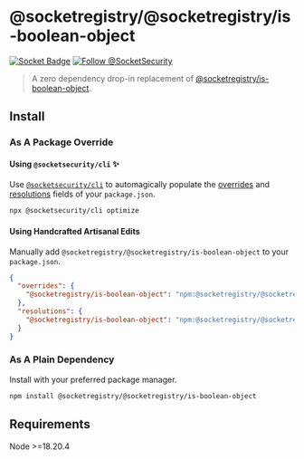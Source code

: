 # @socketregistry/@socketregistry/is-boolean-object

[![Socket Badge](https://socket.dev/api/badge/npm/package/@socketregistry/@socketregistry/is-boolean-object)](https://socket.dev/npm/package/@socketregistry/@socketregistry/is-boolean-object)
[![Follow @SocketSecurity](https://img.shields.io/twitter/follow/SocketSecurity?style=social)](https://twitter.com/SocketSecurity)

> A zero dependency drop-in replacement of
> [@socketregistry/is-boolean-object](https://www.npmjs.com/package/@socketregistry/is-boolean-object).

## Install

### As A Package Override

#### Using `@socketsecurity/cli` :sparkles:

Use [`@socketsecurity/cli`](https://www.npmjs.com/package/@socketsecurity/cli)
to automagically populate the
[overrides](https://docs.npmjs.com/cli/v9/configuring-npm/package-json#overrides)
and [resolutions](https://yarnpkg.com/configuration/manifest#resolutions) fields
of your `package.json`.

```sh
npx @socketsecurity/cli optimize
```

#### Using Handcrafted Artisanal Edits

Manually add `@socketregistry/@socketregistry/is-boolean-object` to your
`package.json`.

```json
{
  "overrides": {
    "@socketregistry/is-boolean-object": "npm:@socketregistry/@socketregistry/is-boolean-object@^1"
  },
  "resolutions": {
    "@socketregistry/is-boolean-object": "npm:@socketregistry/@socketregistry/is-boolean-object@^1"
  }
}
```

### As A Plain Dependency

Install with your preferred package manager.

```sh
npm install @socketregistry/@socketregistry/is-boolean-object
```

## Requirements

Node &gt;=18.20.4
